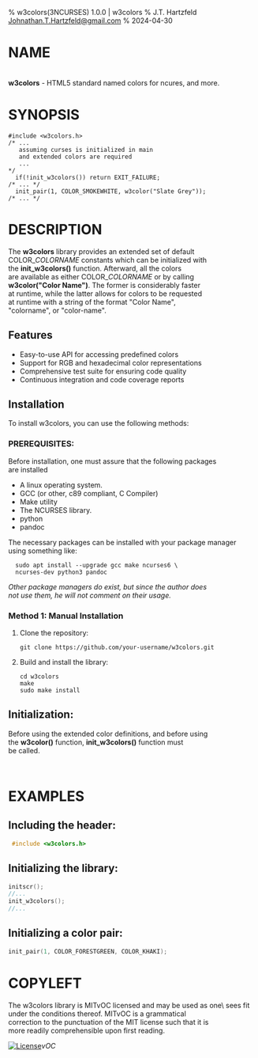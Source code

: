 % w3colors(3NCURSES) 1.0.0 | w3colors
% J.T. Hartzfeld  <Johnathan.T.Hartzfeld@gmail.com>
% 2024-04-30

# NAME
\
**w3colors** - HTML5 standard named colors for ncures, and more.


# SYNOPSIS
```
#include <w3colors.h>
/* ...
   assuming curses is initialized in main 
   and extended colors are required
   ...
*/
  if(!init_w3colors()) return EXIT_FAILURE;
/* ... */
  init_pair(1, COLOR_SMOKEWHITE, w3color("Slate Grey"));
/* ... */
```

# DESCRIPTION
The **w3colors** library provides an extended set of default\
COLOR\_*COLORNAME* constants which can be initialized with\
the **init_w3colors()** function.  Afterward, all the colors\
are available as either COLOR\_*COLORNAME* or by calling\
**w3color("Color Name")**.  The former is considerably faster\
at runtime, while the latter allows for colors to be requested\
at runtime with a string of the format "Color Name",\
"colorname", or "color-name".

## Features
- Easy-to-use API for accessing predefined colors
- Support for RGB and hexadecimal color representations
- Comprehensive test suite for ensuring code quality
- Continuous integration and code coverage reports

## Installation
To install w3colors, you can use the following methods:

### PREREQUISITES:
Before installation, one must assure that the following packages\
are installed 
- A linux operating system.
- GCC (or other, c89 compliant, C Compiler)
- Make utility
- The NCURSES library.
- python
- pandoc


The necessary packages can be installed with your package manager\
 using something like:
```shell
  sudo apt install --upgrade gcc make ncurses6 \
  ncurses-dev python3 pandoc
```
*Other package managers do exist, but since the author does*\
*not use them, he will not comment on their usage.*


### Method 1: Manual Installation
1. Clone the repository:
    ```shell
    git clone https://github.com/your-username/w3colors.git
    ```

2. Build and install the library:
    ```shell
    cd w3colors
    make
    sudo make install
    ```

## Initialization:
Before using the extended color definitions, and before using\
the **w3color()** function, **init\_w3colors()** function must\
be called.
```
	
```


# EXAMPLES
## Including the header:
```c
 #include <w3colors.h>
```

## Initializing the library:
```c
initscr();
//...
init_w3colors();
//...
```

## Initializing a color pair:
```c
init_pair(1, COLOR_FORESTGREEN, COLOR_KHAKI);
```


# COPYLEFT
The w3colors library is MITvOC licensed and may be used as one\ 
sees fit under the conditions thereof.  MITvOC is a grammatical\
correction to the punctuation of the MIT license such that it is\
more readily comprehensible upon first reading.

[![License](https://img.shields.io/badge/license-MIT-blue.svg)](https://github.com/JTHartzfeld/w3colors/blob/master/LICENSE.md)*vOC*
